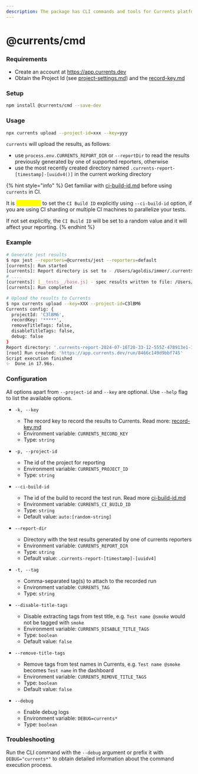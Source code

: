 ```yaml
---
description: The package has CLI commands and tools for Currents platform
---
```


# @currents/cmd

### Requirements

* Create an account at https://app.currents.dev
* Obtain the Project Id (see [project-settings.md](../../dashboard/projects/project-settings.md "mention")) and the [record-key.md](../../guides/record-key.md "mention")&#x20;

### Setup

```sh
npm install @currents/cmd --save-dev
```

### Usage

```sh
npx currents upload --project-id=xxx --key=yyy
```

`currents` will upload the results, as follows:

* use `process.env.CURRENTS_REPORT_DIR` or `--reportDir` to read the results previously generated by one of supported reporters, otherwise
* use the most recently created directory named `.currents-report-[timestamp]-[uuidv4()]` in the current working directory

{% hint style="info" %}
Get familiar with  [ci-build-id.md](../../guides/ci-build-id.md "mention") before using `currents` in CI.&#x20;

It is <mark style="color:yellow;">**important**</mark> to set the `CI Build ID` explicitly using `--ci-build-id` option, if you are using CI sharding or multiple CI machines to parallelize your tests.&#x20;



If not set explicitly, the `CI Build ID` will be set to a random value and it will affect your reporting.
{% endhint %}

### Example

```sh
# Generate jest results 
$ npx jest --reporters=@currents/jest --reporters=default
[currents]: Run started
[currents]: Report directory is set to - /Users/agoldis/immer/.currents-report-2024-07-16T20-33-12-555Z-478913e1-1916-499b-8d8d-c08043d50f3d
# ....
[currents]: [__tests__/base.js] - spec results written to file: /Users/agoldis/immer/.currents-report-2024-07-16T20-33-12-555Z-478913e1-1916-499b-8d8d-c08043d50f3d/instances/Aql-q2CM.json
[currents]: Run completed

# Upload the results to Currents
$ npx currents upload --key=XXX --project-id=C3lBM6
Currents config: {
  projectId: 'C3lBM6',
  recordKey: '*****',
  removeTitleTags: false,
  disableTitleTags: false,
  debug: false
}
Report directory: '.currents-report-2024-07-16T20-33-12-555Z-478913e1-1916-499b-8d8d-c08043d50f3d'
[root] Run created: 'https://app.currents.dev/run/8466c149d9bbf745'
Script execution finished
✨  Done in 17.96s.
```

### Configuration

All options apart from `--project-id` and `--key` are optional. Use `--help` flag to list the available options.

* `-k, --key`
  * The record key to record the results to Currents. Read more: [record-key.md](../../guides/record-key.md "mention")
  * Environment variable: `CURRENTS_RECORD_KEY`
  * Type: `string`



* `-p, --project-id`
  * The id of the project for reporting
  * Environment variable: `CURRENTS_PROJECT_ID`
  * Type: `string`



* `--ci-build-id`
  * The id of the build to record the test run. Read more [ci-build-id.md](../../guides/ci-build-id.md "mention")
  * Environment variable: `CURRENTS_CI_BUILD_ID`
  * Type: `string`
  * Default value: `auto:[random-string]`



* `--report-dir`
  * Directory with the test results generated by one of currents reporters
  * Environment variable: `CURRENTS_REPORT_DIR`
  * Type: `string`
  * Default value: `.currents-report-[timestamp]-[uuidv4]`



* `-t, --tag`
  * Comma-separated tag(s) to attach to the recorded run
  * Environment variable: `CURRENTS_TAG`
  * Type: `string`



* `--disable-title-tags`
  * Disable extracting tags from test title, e.g. `Test name @smoke` would not be tagged with `smoke`
  * Environment variable: `CURRENTS_DISABLE_TITLE_TAGS`
  * Type: `boolean`
  * Default value: `false`



* `--remove-title-tags`
  * Remove tags from test names in Currents, e.g. `Test name @smoke` becomes `Test name` in the dashboard
  * Environment variable: `CURRENTS_REMOVE_TITLE_TAGS`
  * Type: `boolean`
  * Default value: `false`



* `--debug`
  * Enable debug logs
  * Environment variable: `DEBUG=currents*`
  * Type: `boolean`

### Troubleshooting

Run the CLI command with the `--debug` argument or prefix it with `DEBUG="currents*"` to obtain detailed information about the command execution process.
